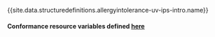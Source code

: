 {{site.data.structuredefinitions.allergyintolerance-uv-ips-intro.name}}

#### Conformance resource variables defined [here](http://wiki.hl7.org/index.php?title=IG_Publisher_Documentation#Jekyll)
